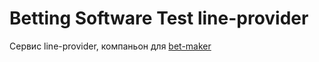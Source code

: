 # Betting Software Test line-provider

Сервис line-provider, компаньон для [bet-maker](https://github.com/WindigoTG/BSW_test_bet-maker)